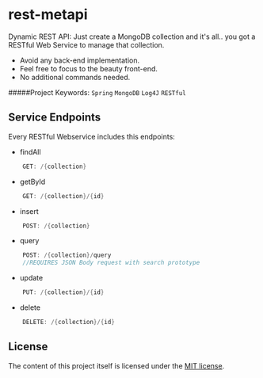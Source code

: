 # rest-metapi
Dynamic REST API:
Just create a MongoDB collection and it's all.. you got a RESTful Web Service to manage that collection.
+ Avoid any back-end implementation.
+ Feel free to focus to the beauty front-end.
+ No additional commands needed.

#####Project Keywords: `Spring` `MongoDB` `Log4J` `RESTful`

## Service Endpoints
Every RESTful Webservice includes this endpoints:

+ findAll
```java
    GET: /{collection}
```

+ getById
```java
    GET: /{collection}/{id}
```

+ insert
```java
    POST: /{collection}
```

+ query
```java
    POST: /{collection}/query
    //REQUIRES JSON Body request with search prototype
```

+ update
```java
    PUT: /{collection}/{id}
```

+ delete
```java
    DELETE: /{collection}/{id}
```

## License
The content of this project itself is licensed under the [MIT license](LICENSE.md).
